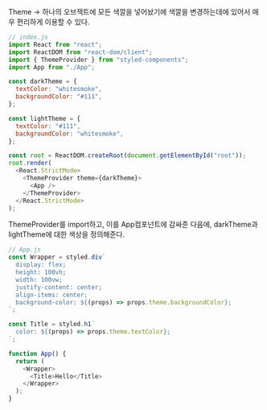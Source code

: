Theme -> 하나의 오브젝트에 모든 색깔을 넣어놨기에 색깔을 변경하는데에 있어서 매우 편리하게 이용할 수 있다.

```js
// index.js
import React from "react";
import ReactDOM from "react-dom/client";
import { ThemeProvider } from "styled-components";
import App from "./App";

const darkTheme = {
  textColor: "whitesmoke",
  backgroundColor: "#111",
};

const lightTheme = {
  textColor: "#111",
  backgroundColor: "whitesmoke",
};

const root = ReactDOM.createRoot(document.getElementById("root"));
root.render(
  <React.StrictMode>
    <ThemeProvider theme={darkTheme}>
      <App />
    </ThemeProvider>
  </React.StrictMode>
);
```

ThemeProvider를 import하고, 이를 App컴포넌트에 감싸준 다음에, darkTheme과 lightTheme에 대한 색상을 정의해준다.

```js
// App.js
const Wrapper = styled.div`
  display: flex;
  height: 100vh;
  width: 100vw;
  justify-content: center;
  align-items: center;
  background-color: ${(props) => props.theme.backgroundColor};
`;

const Title = styled.h1`
  color: ${(props) => props.theme.textColor};
`;

function App() {
  return (
    <Wrapper>
      <Title>Hello</Title>
    </Wrapper>
  );
}
```
